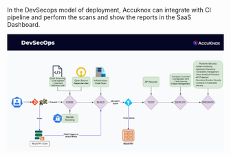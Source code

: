 

In the DevSecops model of deployment, Accuknox can integrate with CI pipeline and perform the scans and show the reports in the SaaS Dashboard.

![](images/devsecops.png)